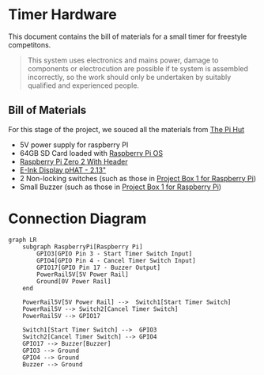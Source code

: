 # Timer Hardware

This document contains the bill of materials for a small timer for freestyle competitons.

> This system uses electronics and mains power, damage to components or electrocution are possible if te system is assembled incorrectly, so the work should only be undertaken by suitably qualified and experienced people.

## Bill of Materials

For this stage of the project, we souced all the materials from [The Pi Hut](https://thepihut.com/)

- 5V power supply for raspberry PI
- 64GB SD Card loaded with [Raspberry Pi OS](https://www.raspberrypi.com/software/)
- [Raspberry Pi Zero 2 With Header](https://thepihut.com/products/raspberry-pi-zero-2?variant=43855634497731)
- [E-Ink Display pHAT - 2.13"](https://thepihut.com/products/eink-display-phat-2-13-250x122)
- 2 Non-locking switches (such as those in [Project Box 1 for Raspberry Pi](https://thepihut.com/products/project-box-1-for-raspberry-pi))
- Small Buzzer (such as those in [Project Box 1 for Raspberry Pi](https://thepihut.com/products/project-box-1-for-raspberry-pi))

# Connection Diagram

```mermaid
graph LR
    subgraph RaspberryPi[Raspberry Pi]
        GPIO3[GPIO Pin 3 - Start Timer Switch Input]
        GPIO4[GPIO Pin 4 - Cancel Timer Switch Input]
        GPIO17[GPIO Pin 17 - Buzzer Output]
        PowerRail5V[5V Power Rail]
        Ground[0V Power Rail]
    end

    PowerRail5V[5V Power Rail] -->  Switch1[Start Timer Switch]
    PowerRail5V --> Switch2[Cancel Timer Switch]
    PowerRail5V --> GPIO17

    Switch1[Start Timer Switch] -->  GPIO3
    Switch2[Cancel Timer Switch] --> GPIO4
    GPIO17 --> Buzzer[Buzzer]
    GPIO3 --> Ground
    GPIO4 --> Ground
    Buzzer --> Ground


```

